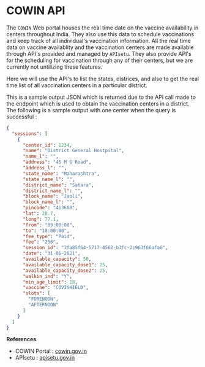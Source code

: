 # COWIN API

The `COWIN` Web portal houses the real time date on the vaccine availability in centers throughout India. They also use this data to schedule vaccinations and keep track of all individual's vaccination information. All the real time data on vaccine availablity and the vaccination centers are made available through API's provided and managed by `APIsetu`. They also provide API's for the scheduling for vaccination through any of their centers, but we are currently not untilizing these features.

Here we will use the API's to list the states, districes, and also to get the real time list of all vaccination centers in a particular district.

This is a sample output JSON which is returned due to the API call made to the endpoint which is used to obtain the vaccination centers in a district. The following is a sample output with one center when the query is successful :

```json
{
  "sessions": [
    {
      "center_id": 1234,
      "name": "District General Hostpital",
      "name_l": "",
      "address": "45 M G Road",
      "address_l": "",
      "state_name": "Maharashtra",
      "state_name_l": "",
      "district_name": "Satara",
      "district_name_l": "",
      "block_name": "Jaoli",
      "block_name_l": "",
      "pincode": "413608",
      "lat": 28.7,
      "long": 77.1,
      "from": "09:00:00",
      "to": "18:00:00",
      "fee_type": "Paid",
      "fee": "250",
      "session_id": "3fa85f64-5717-4562-b3fc-2c963f66afa6",
      "date": "31-05-2021",
      "available_capacity": 50,
      "available_capacity_dose1": 25,
      "available_capacity_dose2": 25,
      "walkin_ind": "Y",
      "min_age_limit": 18,
      "vaccine": "COVISHIELD",
      "slots": [
        "FORENOON",
        "AFTERNOON"
      ]
    }
  ]
}
```

**References**
* COWIN Portal : [cowin.gov.in](https://www.cowin.gov.in)
* APIsetu : [apisetu.gov.in](https://apisetu.gov.in/public/api/cowin/cowin-public-v2)
